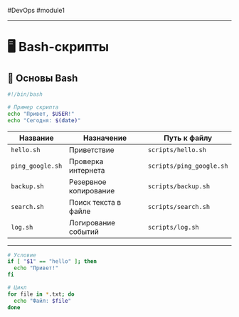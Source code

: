 #DevOps #module1 

----

# 🖥️ Bash-скрипты

## 📘 Основы Bash
```bash
#!/bin/bash

# Пример скрипта
echo "Привет, $USER!"
echo "Сегодня: $(date)"
```


|Название|Назначение|Путь к файлу|
|---|---|---|
|`hello.sh`|Приветствие|`scripts/hello.sh`|
|`ping_google.sh`|Проверка интернета|`scripts/ping_google.sh`|
|`backup.sh`|Резервное копирование|`scripts/backup.sh`|
|`search.sh`|Поиск текста в файле|`scripts/search.sh`|
|`log.sh`|Логирование событий|`scripts/log.sh`|


---
```bash
# Условие
if [ "$1" == "hello" ]; then
  echo "Привет!"
fi

# Цикл
for file in *.txt; do
  echo "Файл: $file"
done
```






